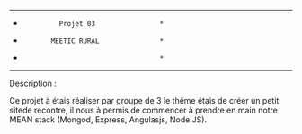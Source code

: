 *****************************************
*              Projet 03                *
*            MEETIC RURAL               *
*                                       *
*****************************************

Description :

Ce projet à étais réaliser par groupe de 3 le thême étais de créer un petit sitede recontre, 
il nous à permis de commencer à prendre en main notre MEAN stack (Mongod, Express, Angulasjs, Node JS).
